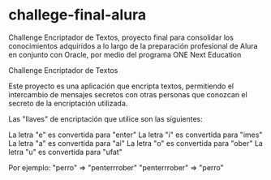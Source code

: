 # challege-final-alura
Challenge Encriptador de Textos, proyecto final para consolidar los conocimientos adquiridos a lo largo de la preparación profesional de Alura en conjunto con Oracle, por medio del programa ONE Next Education   

Challenge Encriptador de Textos

Este proyecto es una aplicación que encripta textos, permitiendo el intercambio de mensajes secretos con otras personas que conozcan el secreto de la encriptación utilizada.

Las "llaves" de encriptación que utilice son las siguientes:

La letra "e" es convertida para "enter"
La letra "i" es convertida para "imes"
La letra "a" es convertida para "ai"
La letra "o" es convertida para "ober"
La letra "u" es convertida para "ufat"

Por ejemplo:
"perro" => "penterrrober"
"penterrrober" => "perro"
